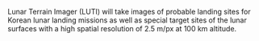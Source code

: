 Lunar Terrain Imager (LUTI) will take images of probable 
      landing sites for Korean lunar landing missions as well as special 
      target sites of the lunar surfaces with a high spatial resolution 
      of 2.5 m/px at 100 km altitude. 